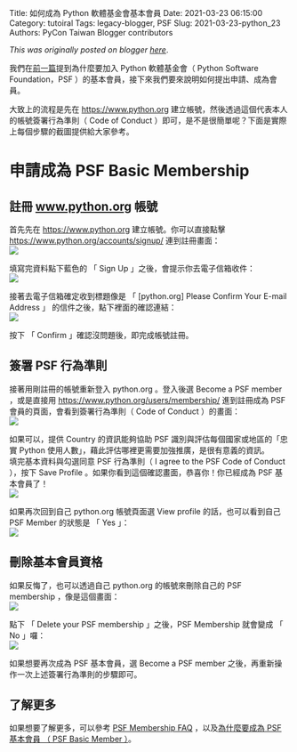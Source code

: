 Title: 如何成為 Python 軟體基金會基本會員
Date: 2021-03-23 06:15:00
Category: tutoiral
Tags: legacy-blogger, PSF
Slug: 2021-03-23-python_23
Authors: PyCon Taiwan Blogger contributors

*This was originally posted on blogger [here](https://pycontw.blogspot.com/2021/03/python_23.html)*.

<!--more-->

我們在[前一篇](https://pycontw.blogspot.com/2021/03/python.html)提到為什麼要加入 Python 軟體基金會（ Python Software Foundation，PSF ）的基本會員，接下來我們要來說明如何提出申請、成為會員。

大致上的流程是先在 https://www.python.org 建立帳號，然後透過這個代表本人的帳號簽署行為準則（ Code of Conduct ）即可，是不是很簡單呢？下面是實際上每個步驟的截圖提供給大家參考。

# 申請成為 PSF Basic Membership


## 註冊 www.python.org 帳號

首先先在 https://www.python.org 建立帳號。你可以直接點擊 https://www.python.org/accounts/signup/ 連到註冊畫面：  
[![](https://1.bp.blogspot.com/-zjq5bZs3JmM/YFkOK0czOJI/AAAAAAABSto/R4y2x15AG8QlfqAOKrnW8AjnLw6b0BDhwCLcBGAsYHQ/s320/Selection_179.png)](https://1.bp.blogspot.com/-zjq5bZs3JmM/YFkOK0czOJI/AAAAAAABSto/R4y2x15AG8QlfqAOKrnW8AjnLw6b0BDhwCLcBGAsYHQ/s1097/Selection_179.png)  

填寫完資料點下藍色的 「 Sign Up 」之後，會提示你去電子信箱收件：  
[![](https://1.bp.blogspot.com/-H0VPEJ-B2-g/YFkPfLVrZXI/AAAAAAABSt0/yOAo3zaKdHEwkyHWMZk5fAPamUz_wbKngCLcBGAsYHQ/s320/Selection_180.png)](https://1.bp.blogspot.com/-H0VPEJ-B2-g/YFkPfLVrZXI/AAAAAAABSt0/yOAo3zaKdHEwkyHWMZk5fAPamUz_wbKngCLcBGAsYHQ/s1397/Selection_180.png)  

接著去電子信箱確定收到標題像是 「 [python.org] Please Confirm Your E-mail Address 」 的信件之後，點下裡面的確認連結：  
[![](https://1.bp.blogspot.com/-Ax4n_ux-Zo4/YFkQeTpz-HI/AAAAAAABSt8/Hu0xdLgq9t8_y003M-3jCDnJyAc0AfDQQCLcBGAsYHQ/s320/Selection_181.png)](https://1.bp.blogspot.com/-Ax4n_ux-Zo4/YFkQeTpz-HI/AAAAAAABSt8/Hu0xdLgq9t8_y003M-3jCDnJyAc0AfDQQCLcBGAsYHQ/s770/Selection_181.png)  

按下 「 Confirm 」確認沒問題後，即完成帳號註冊。  

## 簽署 PSF 行為準則

接著用剛註冊的帳號重新登入 python.org 。登入後選 Become a PSF member ，或是直接用 https://www.python.org/users/membership/ 進到註冊成為 PSF 會員的頁面，會看到簽署行為準則（ Code of Conduct ）的畫面：  
[![](https://1.bp.blogspot.com/-1pCZcpaIPVM/YFkYODURs6I/AAAAAAABSus/KMIdMzg630AigqkwlIKTRps0tn1quuwXACLcBGAsYHQ/s320/Selection_182.png)](https://1.bp.blogspot.com/-1pCZcpaIPVM/YFkYODURs6I/AAAAAAABSus/KMIdMzg630AigqkwlIKTRps0tn1quuwXACLcBGAsYHQ/s830/Selection_182.png)  

如果可以，提供 Country 的資訊能夠協助 PSF 識別與評估每個國家或地區的「忠實 Python 使用人數」，藉此評估哪裡更需要加強推廣，是很有意義的資訊。  
填完基本資料與勾選同意 PSF 行為準則（ I agree to the PSF Code of Conduct ），按下 Save Profile 。如果你看到這個確認畫面，恭喜你！你已經成為 PSF 基本會員了！  
[![](https://1.bp.blogspot.com/-M8c_6066LMs/YFkSunJAn2I/AAAAAAABSuM/7AZw2Ox_XsIjwH6h0EMn-O3R8dudZx9HQCLcBGAsYHQ/s320/Selection_183.png)](https://1.bp.blogspot.com/-M8c_6066LMs/YFkSunJAn2I/AAAAAAABSuM/7AZw2Ox_XsIjwH6h0EMn-O3R8dudZx9HQCLcBGAsYHQ/s789/Selection_183.png)  

如果再次回到自己 python.org 帳號頁面選 View profile 的話，也可以看到自己 PSF Member 的狀態是 「 Yes 」：  
[![](https://1.bp.blogspot.com/-yi7otJ_0A_o/YFkTfKPjzEI/AAAAAAABSuU/qVYtTtiR-yckChuxRbof-y80bGmw1MB4wCLcBGAsYHQ/s320/Selection_184.png)](https://1.bp.blogspot.com/-yi7otJ_0A_o/YFkTfKPjzEI/AAAAAAABSuU/qVYtTtiR-yckChuxRbof-y80bGmw1MB4wCLcBGAsYHQ/s704/Selection_184.png)  

## 刪除基本會員資格

如果反悔了，也可以透過自己 python.org 的帳號來刪除自己的 PSF membership ，像是這個畫面：  
[![](https://1.bp.blogspot.com/-zMKqTipNpm0/YFkUFyBe9VI/AAAAAAABSuc/kDYdhszgjLMl-i7-USCxYJvCqdnqP3SUgCLcBGAsYHQ/s320/Selection_185.png)](https://1.bp.blogspot.com/-zMKqTipNpm0/YFkUFyBe9VI/AAAAAAABSuc/kDYdhszgjLMl-i7-USCxYJvCqdnqP3SUgCLcBGAsYHQ/s738/Selection_185.png)  

點下 「 Delete your PSF membership 」之後，PSF Membership 就會變成 「 No 」囉：  
[![](https://1.bp.blogspot.com/-CvnDZpzeS-E/YFkUsTCjm-I/AAAAAAABSuk/7Kabr-L3eCgHpM9WGtTF5QYuA7vg0yYDACLcBGAsYHQ/s320/Selection_186.png)](https://1.bp.blogspot.com/-CvnDZpzeS-E/YFkUsTCjm-I/AAAAAAABSuk/7Kabr-L3eCgHpM9WGtTF5QYuA7vg0yYDACLcBGAsYHQ/s838/Selection_186.png)  

如果想要再次成為 PSF 基本會員，選 Become a PSF member 之後，再重新操作一次上述簽署行為準則的步驟即可。  

## 了解更多

如果想要了解更多，可以參考 [PSF Membership FAQ](https://www.python.org/psf/membership/) ，以及[為什麼要成為 PSF 基本會員 （ PSF Basic Member ）](https://pycontw.blogspot.com/2021/03/python.html)。
